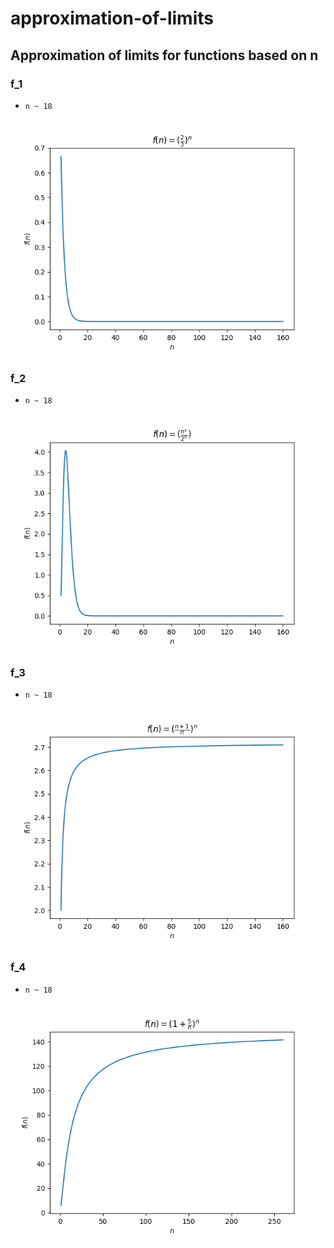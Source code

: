 # approximation-of-limits

## Approximation of limits for functions based on n

### f_1

- `n ~ 18`

![Function 1](/out/n_sequence/f_1.png)

### f_2

- `n ~ 18`

![Function 1](/out/n_sequence/f_2.png)

### f_3

- `n ~ 18`

![Function 1](/out/n_sequence/f_3.png)

### f_4

- `n ~ 18`

![Function 1](/out/n_sequence/f_4.png)
